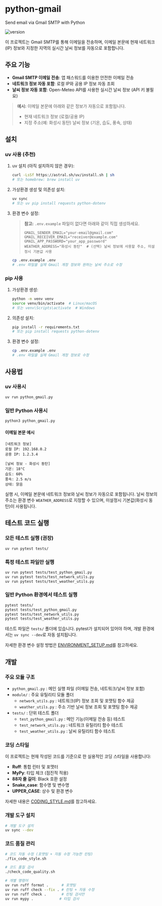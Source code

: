 # python-gmail
Send email via Gmail SMTP with Python


![version](https://img.shields.io/badge/version-0.2.1-blue)

이 프로젝트는 Gmail SMTP를 통해 이메일을 전송하며, 이메일 본문에 현재 네트워크(IP) 정보와 지정한 지역의 실시간 날씨 정보를 자동으로 포함합니다.

## 주요 기능

- **Gmail SMTP 이메일 전송**: 앱 패스워드를 이용한 안전한 이메일 전송
- **네트워크 정보 자동 포함**: 로컬 IP와 공용 IP 정보 자동 조회
- **날씨 정보 자동 포함**: Open-Meteo API를 사용한 실시간 날씨 정보 (API 키 불필요)

> **예시:**
> 이메일 본문에 아래와 같은 정보가 자동으로 포함됩니다.
> - 현재 네트워크 정보 (로컬/공용 IP)
> - 지정 주소(예: 화성시 동탄) 날씨 정보 (기온, 습도, 풍속, 상태)

## 설치

### uv 사용 (추천)

1. uv 설치 (아직 설치하지 않은 경우):
   ```bash
   curl -LsSf https://astral.sh/uv/install.sh | sh
   # 또는 homebrew: brew install uv
   ```

2. 가상환경 생성 및 의존성 설치:
   ```bash
   uv sync
   # 또는 uv pip install requests python-dotenv
   ```

3. 환경 변수 설정:
   > **참고:** `.env.example` 파일이 없다면 아래와 같이 직접 생성하세요.
   > ```env
   > GMAIL_SENDER_EMAIL="your-email@gmail.com"
   > GMAIL_RECEIVER_EMAIL="receiver@example.com"
   > GMAIL_APP_PASSWORD="your_app_password"
   > WEATHER_ADDRESS="화성시 동탄"  # (선택) 날씨 정보에 사용할 주소, 미설정시 기본값 사용
   > ```
   ```bash
   cp .env.example .env
   # .env 파일을 실제 Gmail 계정 정보와 원하는 날씨 주소로 수정
   ```

### pip 사용

1. 가상환경 생성:
   ```bash
   python -m venv venv
   source venv/bin/activate  # Linux/macOS
   # 또는 venv\Scripts\activate  # Windows
   ```

2. 의존성 설치:
   ```bash
   pip install -r requirements.txt
   # 또는 pip install requests python-dotenv
   ```

3. 환경 변수 설정:
   ```bash
   cp .env.example .env
   # .env 파일을 실제 Gmail 계정 정보로 수정
   ```

## 사용법

### uv 사용시
```bash
uv run python_gmail.py
```

### 일반 Python 사용시
```bash
python3 python_gmail.py
```

#### 이메일 본문 예시
```
[네트워크 정보]
로컬 IP: 192.168.0.2
공용 IP: 1.2.3.4

[날씨 정보 - 화성시 동탄]
기온: 18°C
습도: 60%
풍속: 2.5 m/s
상태: 맑음
```

실행 시, 이메일 본문에 네트워크 정보와 날씨 정보가 자동으로 포함됩니다.
날씨 정보의 주소는 환경 변수 `WEATHER_ADDRESS`로 지정할 수 있으며, 미설정시 기본값(화성시 동탄)이 사용됩니다.


## 테스트 코드 실행

### 모든 테스트 실행 (권장)
```bash
uv run pytest tests/
```

### 특정 테스트 파일만 실행
```bash
uv run pytest tests/test_python_gmail.py
uv run pytest tests/test_network_utils.py
uv run pytest tests/test_weather_utils.py
```

### 일반 Python 환경에서 테스트 실행
```bash
pytest tests/
pytest tests/test_python_gmail.py
pytest tests/test_network_utils.py
pytest tests/test_weather_utils.py
```

테스트 파일은 `tests/` 폴더에 있습니다. pytest가 설치되어 있어야 하며, 개발 환경에서는 `uv sync --dev`로 자동 설치됩니다.

자세한 환경 변수 설정 방법은 [ENVIRONMENT_SETUP.md](ENVIRONMENT_SETUP.md)를 참고하세요.

## 개발


### 주요 모듈 구조

- `python_gmail.py` : 메인 실행 파일 (이메일 전송, 네트워크/날씨 정보 포함)
- `module/` : 주요 유틸리티 모듈 폴더
   - `network_utils.py` : 네트워크(IP) 정보 조회 및 포맷팅 함수 제공
   - `weather_utils.py` : 주소 기반 날씨 정보 조회 및 포맷팅 함수 제공
- `tests/` : 단위 테스트 폴더
   - `test_python_gmail.py` : 메인 기능(이메일 전송 등) 테스트
   - `test_network_utils.py` : 네트워크 유틸리티 함수 테스트
   - `test_weather_utils.py` : 날씨 유틸리티 함수 테스트

### 코딩 스타일

이 프로젝트는 현재 작성된 코드를 기준으로 한 실용적인 코딩 스타일을 사용합니다:

- **Ruff**: 통합 린터 및 포맷터
- **MyPy**: 타입 체크 (점진적 적용)
- **88자 줄 길이**: Black 호환 설정
- **Snake_case**: 함수명 및 변수명
- **UPPER_CASE**: 상수 및 환경 변수

자세한 내용은 [CODING_STYLE.md](CODING_STYLE.md)를 참고하세요.

### 개발 도구 설치

```bash
# 개발 도구 설치
uv sync --dev
```

### 코드 품질 관리

```bash
# 코드 자동 수정 (포맷팅 + 자동 수정 가능한 린팅)
./fix_code_style.sh

# 코드 품질 검사
./check_code_quality.sh

# 개별 명령어
uv run ruff format .      # 포맷팅
uv run ruff check --fix . # 린팅 + 자동 수정
uv run ruff check .       # 린팅 검사만
uv run mypy .            # 타입 검사
```
